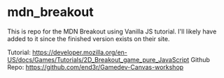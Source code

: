 # mdn_breakout
This is repo for the MDN Breakout using Vanilla JS tutorial. I'll likely have added to it since the finished version exists on their site.

Tutorial: https://developer.mozilla.org/en-US/docs/Games/Tutorials/2D_Breakout_game_pure_JavaScript
Github Repo: https://github.com/end3r/Gamedev-Canvas-workshop
